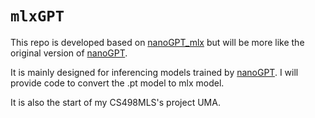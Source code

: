 # `mlxGPT`

This repo is developed based on [nanoGPT_mlx](https://github.com/vithursant/nanoGPT_mlx) but will be more like the original version of [nanoGPT](https://github.com/karpathy/nanoGPT).

It is mainly designed for inferencing models trained by [nanoGPT](https://github.com/karpathy/nanoGPT). I will provide code to convert the .pt model to mlx model.

It is also the start of my CS498MLS's project UMA. 
<!-- 
## install

Create a conda environment using the provided
   environment configuration file.

```bash
conda env create -f environment.yaml
```

Activate conda environment.
```bash
conda activate apple_mlx
```

Dependencies:
- [mlx](https://ml-explore.github.io/mlx/build/html/index.html)
- [numpy](https://numpy.org/install/)
-  `datasets` for huggingface datasets (if you want to download + preprocess OpenWebText)
-  `tiktoken` for OpenAI's fast BPE code
-  `tensorboardX` for optional logging
-  `tqdm` for progress bars

## quick start
To train a character-level GPT, prepare shakespeare dataset similar to nanoGPT. This will create a `train.bin` and `val.bin` in that data directory.
```bash
python data/shakespeare/prepare.py
```

Now, let's train a "baby GPT" model on your MAC GPU:
```bash
python train.py configs/train_gpt2_shakespeare.py
```

On my Macbook M3 Pro, I am observing `~0.37 iterations/second` when training a `~45M parameter` GPT-2 model, at `batch_size=64` (i.e., `local_batch_size=4` and `gradient_accumulation=16`).

![repro124m](assets/baby_gpt2_shakespeare_pretrain_loss.png)

So once the training finishes we can sample from the best model by pointing the sampling script at this directory:
```bash
python sample.py --out_dir=gpt2_small_shakespeare
```

## openwebtext
To train a GPT-2 model on OpenWebText similar to nanoGPT, first prepare the dataset:
```bash
python data/openwebtext/prepare.py
```

Then, train a 124M GPT-2 model on your MAC GPU:
```bash
python train.py configs/train_gpt2_owt.py
```

## todos
- [ ] disable weight decay on non-decay params in optimizer
- [ ] add bfloat16 training support
- [ ] integrate Eleuther Eval
- [ ] add checkpoint conversion for loading pre-trained HF models 
- [x] add saveing and loading pre-trained MLX models 
- [ ] enable finetuning models from pre-trained checkpoints
- [x] enable inference with pre-trained models

## acknowledgements
Thank you [Andrej Karpthy](https://github.com/karpathy) for creating the nanoGPT codebase. It's been awesome for quick prototyping! -->

